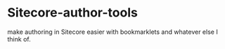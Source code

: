 # Sitecore-author-tools
make authoring in Sitecore easier with bookmarklets and whatever else I think of.
